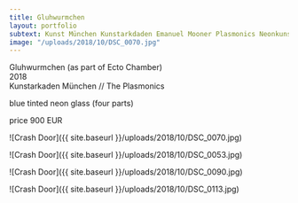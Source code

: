 ```yaml
---
title: Gluhwurmchen
layout: portfolio
subtext: Kunst München Kunstarkdaden Emanuel Mooner Plasmonics Neonkunst Neon Art Munich
image: "/uploads/2018/10/DSC_0070.jpg"
---
```


Gluhwurmchen (as part of Ecto Chamber)  
2018  
Kunstarkaden München // The Plasmonics

blue tinted neon glass (four parts)

price 900 EUR

![Crash Door]({{ site.baseurl }}/uploads/2018/10/DSC_0070.jpg)

![Crash Door]({{ site.baseurl }}/uploads/2018/10/DSC_0053.jpg)

![Crash Door]({{ site.baseurl }}/uploads/2018/10/DSC_0090.jpg)

![Crash Door]({{ site.baseurl }}/uploads/2018/10/DSC_0113.jpg)